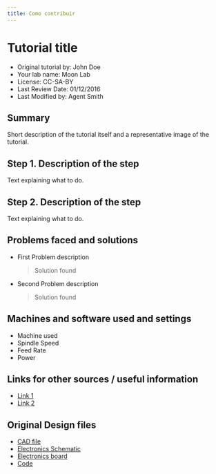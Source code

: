 ```yaml
---
title: Como contribuir
---
```


# Tutorial title
- Original tutorial by: John Doe
- Your lab name: Moon Lab
- License: CC-SA-BY
- Last Review Date: 01/12/2016
- Last Modified by: Agent Smith


## Summary
Short description of the tutorial itself and a representative image of the tutorial.

## Step 1. Description of the step
Text explaining what to do.

## Step 2. Description of the step
Text explaining what to do.

## Problems faced and solutions

- First Problem description

  > Solution found

- Second Problem description

  > Solution found

## Machines and software used and settings

  * Machine used
  * Spindle Speed
  * Feed Rate
  * Power

## Links for other sources / useful information
  - [Link 1]()
  - [Link 2]()

## Original Design files
* [CAD file]()
* [Electronics Schematic]()
* [Electronics board]()
* [Code]()